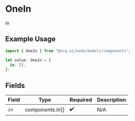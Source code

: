 # OneIn

In

## Example Usage

```typescript
import { OneIn } from "@orq-ai/node/models/components";

let value: OneIn = {
  in: [],
};
```

## Fields

| Field              | Type               | Required           | Description        |
| ------------------ | ------------------ | ------------------ | ------------------ |
| `in`               | *components.In*[]  | :heavy_check_mark: | N/A                |